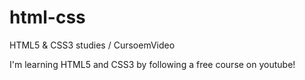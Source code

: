 # html-css
HTML5 & CSS3 studies / CursoemVideo

I'm learning HTML5 and CSS3 by following a free course on youtube!